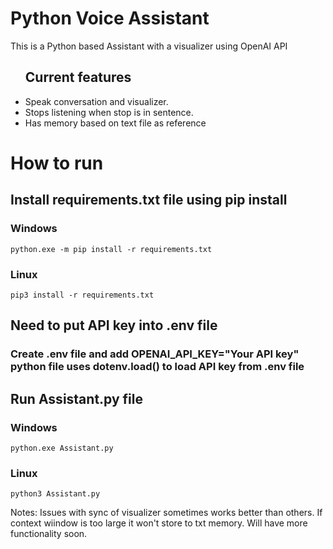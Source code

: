 <h1>Python Voice Assistant</h1>

<p>This is a Python based Assistant with a visualizer using OpenAI API</p>
<ul>
<h2>Current features</h2>
<li>Speak conversation and visualizer. </li>
<li>Stops listening when stop is in sentence.</li>
<li>Has memory based on text file as reference</li>
</ul>

# How to run
## Install requirements.txt file using pip install
### Windows
<code python>python.exe -m pip install -r requirements.txt</code>

### Linux
<code>pip3 install -r requirements.txt</code>

## Need to put API key into .env file 

### Create .env file and add OPENAI_API_KEY="Your API key"  python file uses dotenv.load() to load API key from .env file


## Run Assistant.py file

### Windows
<code>python.exe Assistant.py</code>

### Linux
<code>python3 Assistant.py</code>

Notes:
Issues with sync of visualizer sometimes works better than others. If context wiindow is too large it won't store to txt memory.
Will have more functionality soon.
